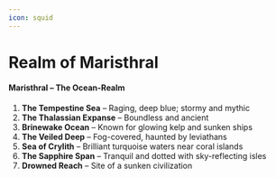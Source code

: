 ```yaml
---
icon: squid
---
```


# Realm of Maristhral

#### **Maristhral – The Ocean-Realm**

1. **The Tempestine Sea** – Raging, deep blue; stormy and mythic
2. **The Thalassian Expanse** – Boundless and ancient
3. **Brinewake Ocean** – Known for glowing kelp and sunken ships
4. **The Veiled Deep** – Fog-covered, haunted by leviathans
5. **Sea of Crylith** – Brilliant turquoise waters near coral islands
6. **The Sapphire Span** – Tranquil and dotted with sky-reflecting isles
7. **Drowned Reach** – Site of a sunken civilization
